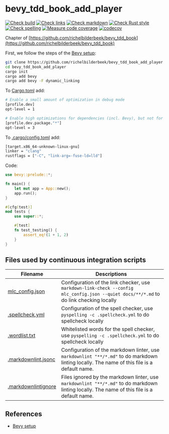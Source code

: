 # bevy_tdd_book_add_player

[![Check build](https://github.com/richelbilderbeek/bevy_tdd_book_add_player/actions/workflows/check_build.yaml/badge.svg?branch=master)](https://github.com/richelbilderbeek/bevy_tdd_book_add_player/actions/workflows/check_build.yaml)
[![Check links](https://github.com/richelbilderbeek/bevy_tdd_book_add_player/actions/workflows/check_links.yaml/badge.svg?branch=master)](https://github.com/richelbilderbeek/bevy_tdd_book_add_player/actions/workflows/check_links.yaml)
[![Check markdown](https://github.com/richelbilderbeek/bevy_tdd_book_add_player/actions/workflows/check_markdown.yaml/badge.svg?branch=master)](https://github.com/richelbilderbeek/bevy_tdd_book_add_player/actions/workflows/check_markdown.yaml)
[![Check Rust style](https://github.com/richelbilderbeek/bevy_tdd_book_add_player/actions/workflows/check_rust_style.yaml/badge.svg?branch=master)](https://github.com/richelbilderbeek/bevy_tdd_book_add_player/actions/workflows/check_rust_style.yaml)
[![Check spelling](https://github.com/richelbilderbeek/bevy_tdd_book_add_player/actions/workflows/check_spelling.yaml/badge.svg?branch=master)](https://github.com/richelbilderbeek/bevy_tdd_book_add_player/actions/workflows/check_spelling.yaml)
[![Measure code coverage](https://github.com/richelbilderbeek/bevy_tdd_book_add_player/actions/workflows/measure_codecov.yaml/badge.svg?branch=master)](https://github.com/richelbilderbeek/bevy_tdd_book_add_player/actions/workflows/measure_codecov.yaml)
[![codecov](https://codecov.io/gh/richelbilderbeek/bevy_tdd_book_add_player/graph/badge.svg?token=XAVFZYDQKZ)](https://codecov.io/gh/richelbilderbeek/bevy_tdd_book_add_player)

Chapter of [https://github.com/richelbilderbeek/bevy_tdd_book](https://github.com/richelbilderbeek/bevy_tdd_book)

First, we follow the steps of the [Bevy setup](https://bevyengine.org/learn/quick-start/getting-started/setup/):

```bash
git clone https://github.com/richelbilderbeek/bevy_tdd_book_add_player
cd bevy_tdd_book_add_player
cargo init
cargo add bevy
cargo add bevy -F dynamic_linking
```

To [Cargo.toml](Cargo.toml) add:

```bash
# Enable a small amount of optimization in debug mode
[profile.dev]
opt-level = 1

# Enable high optimizations for dependencies (incl. Bevy), but not for our code:
[profile.dev.package."*"]
opt-level = 3
```

To [.cargo/config.toml](.cargo/config.toml) add:

```bash
[target.x86_64-unknown-linux-gnu]
linker = "clang"
rustflags = ["-C", "link-arg=-fuse-ld=lld"]
```

Code:

```rust
use bevy::prelude::*;

fn main() {
    let mut app = App::new();
    app.run();
}

#[cfg(test)]
mod tests {
    use super::*;

    #[test]
    fn test_testing() {
        assert_eq!(1 + 1, 2)
    }
}
```

## Files used by continuous integration scripts

Filename                                  |Descriptions
------------------------------------------|--------------------------------------------------------------------------------------------------------------------------------------
[mlc_config.json](mlc_config.json)        |Configuration of the link checker, use `markdown-link-check --config mlc_config.json --quiet docs/**/*.md` to do link checking locally
[.spellcheck.yml](.spellcheck.yml)        |Configuration of the spell checker, use `pyspelling -c .spellcheck.yml` to do spellcheck locally
[.wordlist.txt](.wordlist.txt)            |Whitelisted words for the spell checker, use `pyspelling -c .spellcheck.yml` to do spellcheck locally
[.markdownlint.jsonc](.markdownlint.jsonc)|Configuration of the markdown linter, use `markdownlint "**/*.md"` to do markdown linting locally. The name of this file is a default name.
[.markdownlintignore](.markdownlintignore)|Files ignored by the markdown linter, use `markdownlint "**/*.md"` to do markdown linting locally. The name of this file is a default name.

## References

* [Bevy setup](https://bevyengine.org/learn/quick-start/getting-started/setup/)
